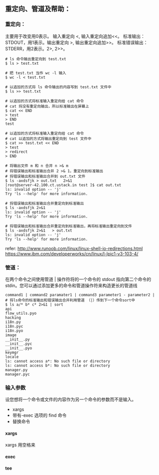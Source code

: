 ## 重定向、管道及帮助：
### 重定向：
主要用于改变用0表示。 输入重定向 <, 输入重定向追加<<。
标准输出：STDOUT，用1表示。输出重定向 >, 输出重定向追加>>。
标准错误输出：STDERR，用2表示。2>, 2>>。

```
# ls 命令输出重定向到 test.txt
$ ls > test.txt

# 把 test.txt 当作 wc -l 输入
$ wc -l < test.txt

# 以追加的方式将 ls 命令输出的内容写到 test.txt 文件中
$ ls >> test.txt

# 以追加的方式将标准输入重定向给 cat 命令
# cat 将没有重定向输出，所以标准输出在屏幕上
$ cat << END
> test
> END
test

# 以追加的方式将标准输入重定向给 cat 命令
# cat 以追加的方式将输出重定向到 test 文件中
$ cat >> test.txt << END
> test
> redirect
> END

# 将输出文件 m 和 n 合并 n >& m
# 将错误输出和标准输出合并 2 >& 1，重定向到标准输出
# 将错误输出和标准输出合并到 out.txt 文件
$ ls -axdsfjk > out.txt   2>&1
[root@server-42.100.ct.ustack.in test ]$ cat out.txt
ls: invalid option -- 'j'
Try 'ls --help' for more information.

# 将错误输出和标准输出合并重定向到标准输出
$ ls -axdsfjk 2>&1
ls: invalid option -- 'j'
Try 'ls --help' for more information.

# 将错误输出和标准输出合并重定向到标准输出，再将标准输出重定向到文件
$ ls -axdsfjk 2>&1   > out.txt
ls: invalid option -- 'j'
Try 'ls --help' for more information.
```

refer: http://www.runoob.com/linux/linux-shell-io-redirections.html
       https://www.ibm.com/developerworks/cn/linux/l-lpic1-v3-103-4/

### 管道：
在两个命令之间使用管道 | 操作符将的一个命令的 stdout 指向第二个命令的 stdin。您可以通过添加更多的命令和管道操作符来构造更长的管道线

```
command1 | command2 paramater1 | command3 parameter1 - parameter2 |
# 将ls命令的标准输出和错误输出合并利用管道 （|）传到下一个命令sort中
$ ls a/* b* c* 2>&1 | sort
api
flow_utils.pyo
hacking
i18n.py
i18n.pyc
i18n.pyo
image
__init__.py
__init__.pyc
__init__.pyo
keymgr
locale
ls: cannot access a*: No such file or directory
ls: cannot access b*: No such file or directory
manager.py
manager.pyc
```

### 输入参数
设您想将一个命令或文件的内容作为另一个命令的参数而不是输入。
- xargs
- 带有-exec 选项的 find 命令
- 替换命令


#### xargs
xargs 用空格来
#### exec

#### tee

